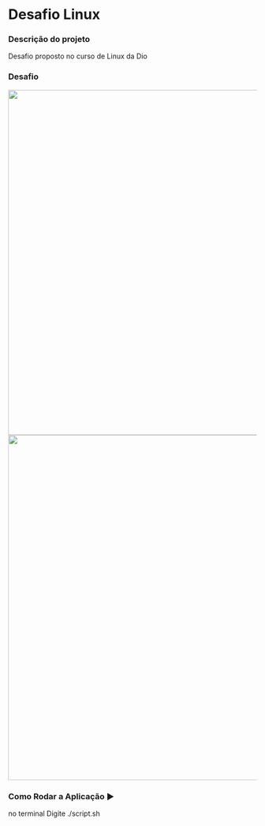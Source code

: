 # Desafio Linux

### Descrição do projeto
<p align="justify">
Desafio proposto no curso de Linux da Dio
</p>

### Desafio
<div align="center">
  <img src="![Captura de tela de 2023-07-05 07-40-38](https://github.com/MicaelOliveira-dev/Desafio_linux/assets/72334759/d6a42f9e-152b-42a8-b9b5-be2508fd9de9)" width=700px/>
  <img src="![Captura de tela de 2023-07-05 07-40-44](https://github.com/MicaelOliveira-dev/Desafio_linux/assets/72334759/9c2d3520-9422-4bc0-a2d6-24702cffd04f)" width=700px/>
</div>

### Como Rodar a Aplicação :arrow_forward:

<p align="justify">no terminal Digite ./script.sh</p>
